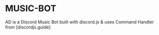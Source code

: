 # MUSIC-BOT
AD is a Discord Music Bot built with discord.js & uses Command Handler from [discordjs.guide]
